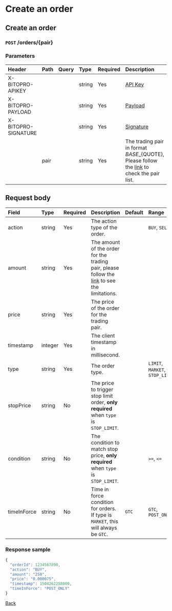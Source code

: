 # Create an order

## Create an order

### `POST` /orders/{pair}

### Parameters

| Header | Path | Query | Type | Required | Description | Default | Range | Example |
| :--- | :--- | :--- | :--- | :--- | :--- | :--- | :--- | :--- |
| X-BITOPRO-APIKEY |  |  | string | Yes | [API Key](../authentication.md#api-key) |  |  |  |
| X-BITOPRO-PAYLOAD |  |  | string | Yes | [Payload](../authentication.md#payload) |  |  |  |
| X-BITOPRO-SIGNATURE |  |  | string | Yes | [Signature](../authentication.md#signature) |  |  |  |
|  | pair |  | string | Yes | The trading pair in format ${BASE}\_${QUOTE}, Please follow the [link](https://www.bitopro.com/fees) to check the pair list. |  |  | bito\_eth |

## Request body

| Field | Type | Required | Description | Default | Range | Example |
| :--- | :--- | :--- | :--- | :--- | :--- | :--- |
| action | string | Yes | The action type of the order. | | `BUY`, `SELL` | SELL |
| amount | string | Yes | The amount of the order for the trading pair, please follow the [link](https://www.bitopro.com/fees) to see the limitations. | | | 123.25 |
| price | string | Yes | The price of the order for the trading pair. | | | 0.000075 |
| timestamp | integer | Yes | The client timestamp in millisecond. | | | 1504262258000 |
| type | string | Yes | The order type. | | `LIMIT`, `MARKET`, `STOP_LIMIT` | MARKET |
| stopPrice | string | No | The price to trigger stop limit order, **only required** when `type` is `STOP_LIMIT`. | | | 3564.2563 |
| condition | string | No | The condition to match stop price, **only required** when `type` is `STOP_LIMIT`. | | `>=`, `<=` | <= |
| timeInForce | string | No | Time in force condition for orders. If type is `MARKET`, this will always be `GTC`. | `GTC` | `GTC`, `POST_ONLY` | POST_ONLY |

### Response sample

```javascript
{
  "orderId": 1234567890,
  "action": "BUY",
  "amount": "250",
  "price": "0.000075",
  "timestamp": 1504262258000,
  "timeInForce": "POST_ONLY"
}
```

[Back](../rest.md)

